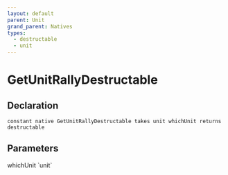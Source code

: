 ```yaml
---
layout: default
parent: Unit
grand_parent: Natives
types:
  - destructable
  - unit
---
```


# GetUnitRallyDestructable

## Declaration

```
constant native GetUnitRallyDestructable takes unit whichUnit returns destructable
```

## Parameters
<dl>
  <dt>whichUnit `unit`</dt>
  <dd></dd>
</dl>